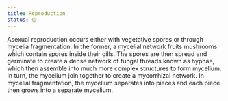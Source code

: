 ```yaml
---
title: Reproduction
status: 🟡
---
```


Asexual reproduction occurs either with vegetative spores or through mycelia fragmentation. In the former, a mycelial network fruits mushrooms which contain spores inside their gills. The spores are then spread and germinate to create a dense network of fungal threads known as hyphae, which then assemble into much more complex structures to form mycelium. In turn, the mycelium join together to create a mycorrhizal network. In mycelial fragmentation, the mycelium separates into pieces and each piece then grows into a separate mycelium.